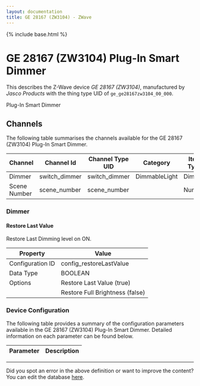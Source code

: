 ```yaml
---
layout: documentation
title: GE 28167 (ZW3104) - ZWave
---
```


{% include base.html %}

# GE 28167 (ZW3104) Plug-In Smart Dimmer

This describes the Z-Wave device *GE 28167 (ZW3104)*, manufactured by *Jasco Products* with the thing type UID of ```ge_ge28167zw3104_00_000```. 

Plug-In Smart Dimmer


## Channels
The following table summarises the channels available for the GE 28167 (ZW3104) Plug-In Smart Dimmer.

| Channel | Channel Id | Channel Type UID | Category | Item Type |
|---------|------------|------------------|----------|-----------|
| Dimmer | switch_dimmer | switch_dimmer | DimmableLight | Dimmer |
| Scene Number | scene_number | scene_number |  | Number |


### Dimmer

#### Restore Last Value

Restore Last Dimming level on ON.


| Property         | Value    |
|------------------|----------|
| Configuration ID | config_restoreLastValue |
| Data Type        | BOOLEAN || Default Value | true |
| Options | Restore Last Value (true) |
|  | Restore Full Brightness (false) |


### Device Configuration
The following table provides a summary of the configuration parameters available in the GE 28167 (ZW3104) Plug-In Smart Dimmer.
Detailed information on each parameter can be found below.

| Parameter   | Description |
|-------------|-------------|


---

Did you spot an error in the above definition or want to improve the content?
You can edit the database [here](http://www.cd-jackson.com/index.php/zwave/zwave-device-database/zwave-device-list/devicesummary/577).
